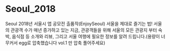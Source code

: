 # Seoul_2018
Seoul
2018년 서울시 앱 공모전 출품작(EnjoySeoul)
서울을 제대로 즐기는 법! 
서울의 관광객 수가 매년 증가하고 있는 지금, 관광객들을 위해 서울의 모든 관광지 부터 숙박, 음식점 등 소개와 리뷰, 그리고 서울 여행에 필요한 정보를 알려 드립니다.(용량이 너무커서 egg로 압축했습니다 vol.1 만 압축 풀어주세요)


